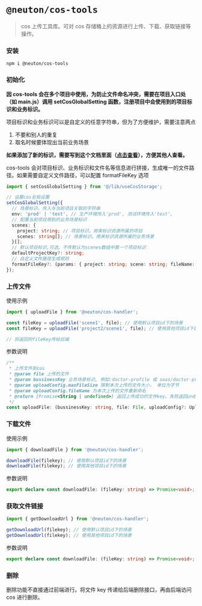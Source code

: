 # `@neuton/cos-tools`

> cos 上传工具库。可对 cos 存储桶上的资源进行上传、下载、获取链接等操作。

### 安装

```
npm i @neuton/cos-tools
```

### 初始化

**因 cos-tools 会在多个项目中使用，为防止文件命名冲突，需要在项目入口处（如 main.js）调用 setCosGlobalSetting 函数，注册项目中会使用到的项目标识和业务标识。**

项目标识和业务标识可以是自定义的任意字符串，但为了方便维护，需要注意两点

1. 不要和别人的重复
2. 取名时候要体现出当前业务场景

**如果添加了新的标识，需要写到这个文档里面（[点击查看](https://onm4v0chdx.feishu.cn/docx/GxPAdzWTkoiZj1xhlt9cHSHknrh)），方便其他人查看。**

cos-tools 会对项目标识、业务标识和文件名等信息进行拼接，生成唯一的文件路径。如果需要自定义文件路径，可以配置 formatFileKey 选项

```typescript
import { setCosGlobalSetting } from '@/lib/useCosStorage';

// 设置cos全局设置
setCosGlobalSetting({
  // 场景标识。传入与当前项目关联的字符串
  env: 'prod' | 'test', // 生产环境传入'prod', 测试环境传入'test',
  // 配置当前项目用到的业务场景标识
  scenes: {
    project: string; // 项目标识。用来标识资源所属的项目
    scenes: string[]; // 场景标识。用来标识资源所属的业务场景
  }[];
  // 默认项目标识,可选。不传默认为scenes数组中第一个项目标识
  defaultProjectKey?: string;
  // 自定义文件路径生成规则
  formatFileKey?: (params: { project: string; scene: string; fileName: string }) => string;
});
```

### 上传文件

使用示例

```javascript
import { uploadFile } from '@neuton/cos-handler';

const fileKey = uploadFile('scene1', file); // 使用默认项目id下的场景
const fileKey = uploadFile('project2/scene1', file); // 使用其他项目id下的场景

// 将返回的fileKey传给后端
```

参数说明

```typescript
/**
 * 上传文件到cos
 * @param file 上传的文件
 * @param bussinessKey 业务场景标识, 例如:doctor-profile 或 saas/doctor-profile
 * @param uploadConfig.maxFileSize 限制本次上传的文件大小， 单位为字节
 * @param uploadConfig.fileName 为本次上传的文件重新命名
 * @return {Promise<String | undefined>} 返回上传成功的文件key。失败返回undefined
 */
const uploadFile: (bussinessKey: string, file: File, uploadConfig?: UploadFileConfig) => Promise<string | undefined>;
```

### 下载文件

使用示例

```javascript
import { downloadFile } from '@neuton/cos-handler';

downloadFile(filekey); // 使用默认项目id下的场景
downloadFile(filekey); // 使用其他项目id下的场景
```

参数说明

```typescript
export declare const downloadFile: (fileKey: string) => Promise<void>;
```

### 获取文件链接

```javascript
import { getDownloadUrl } from '@neuton/cos-handler';

getDownloadUrl(filekey); // 使用默认项目id下的场景
getDownloadUrl(filekey); // 使用其他项目id下的场景
```

参数说明

```typescript
export declare const downloadFile: (fileKey: string) => Promise<void>;
```

### 删除

删除功能不直接通过前端进行。将文件 key 传递给后端删除接口，再由后端访问 cos 进行删除。
